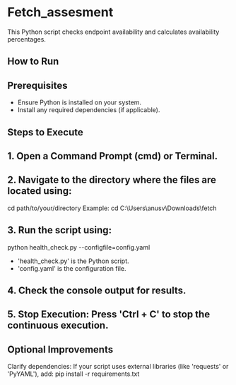 # Fetch_assesment

This Python script checks endpoint availability and calculates availability percentages.

## How to Run

## Prerequisites
- Ensure Python is installed on your system.
- Install any required dependencies (if applicable).

## Steps to Execute
## 1. Open a Command Prompt (cmd) or Terminal.
## 2. Navigate to the directory where the files are located using:
cd path/to/your/directory
Example:
cd C:\Users\anusv\Downloads\fetch
## 3. Run the script using:
python health_check.py --configfile=config.yaml
- 'health_check.py' is the Python script.
- 'config.yaml' is the configuration file.
## 4. Check the console output for results.
## 5. Stop Execution: Press 'Ctrl + C' to stop the continuous execution.

## Optional Improvements
Clarify dependencies: If your script uses external libraries (like 'requests' or 'PyYAML'), 
add:
pip install -r requirements.txt
